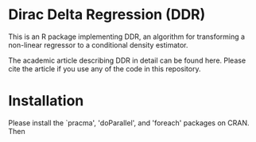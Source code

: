 # Dirac Delta Regression (DDR)

This is an R package implementing DDR, an algorithm for transforming a non-linear regressor to a conditional density estimator. 

The academic article describing DDR in detail can be found here. Please cite the article if you use any of the code in this repository.

# Installation

Please install the `pracma', 'doParallel', and 'foreach' packages on CRAN. Then 

#
